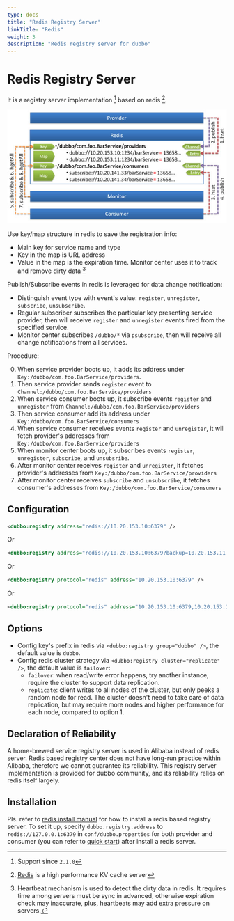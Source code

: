 ```yaml
---
type: docs
title: "Redis Registry Server"
linkTitle: "Redis"
weight: 3
description: "Redis registry server for dubbo"
---
```


# Redis Registry Server

It is a registry server implementation [^2] based on redis [^1].

![/user-guide/images/dubbo-redis-registry.jpg](/imgs/user/dubbo-redis-registry.jpg)

Use key/map structure in redis to save the registration info:

* Main key for service name and type
* Key in the map is URL address
* Value in the map is the expiration time. Monitor center uses it to track and remove dirty data [^3]

Publish/Subscribe events in redis is leveraged for data change notification:

* Distinguish event type with event's value: `register`, `unregister`, `subscribe`, `unsubscribe`.
* Regular subscriber subscribes the particular key presenting service provider, then will receive `register` and `unregister` events fired from the specified service.
* Monitor center subscribes `/dubbo/*` via `psubscribe`, then will receive all change notifications from all services.

Procedure:

0. When service provider boots up, it adds its address under `Key:/dubbo/com.foo.BarService/providers`.
1. Then service provider sends `register` event to `Channel:/dubbo/com.foo.BarService/providers`
2. When service consumer boots up, it subscribe events `register` and `unregister` from `Channel:/dubbo/com.foo.BarService/providers`
3. Then service consumer add its address under `Key:/dubbo/com.foo.BarService/consumers`
4. When service consumer receives events `register` and `unregister`, it will fetch provider's addresses from `Key:/dubbo/com.foo.BarService/providers`
5. When monitor center boots up, it subscribes events `register`, `unregister`, `subscribe`, and `unsubsribe`.
6. After monitor center receives `register` and `unregister`, it fetches provider's addresses from `Key:/dubbo/com.foo.BarService/providers`
7. After monitor center receives `subscribe` and `unsubscribe`, it fetches consumer's addresses from `Key:/dubbo/com.foo.BarService/consumers`

## Configuration

```xml
<dubbo:registry address="redis://10.20.153.10:6379" />
```

Or

```xml
<dubbo:registry address="redis://10.20.153.10:6379?backup=10.20.153.11:6379,10.20.153.12:6379" />
```

Or

```xml
<dubbo:registry protocol="redis" address="10.20.153.10:6379" />
```

Or

```xml
<dubbo:registry protocol="redis" address="10.20.153.10:6379,10.20.153.11:6379,10.20.153.12:6379" />
```

## Options

* Config key's prefix in redis via `<dubbo:registry group="dubbo" />`, the default value is `dubbo`.
* Config redis cluster strategy via `<dubbo:registry cluster="replicate" />`, the default value is `failover`:
    * `failover`: when read/write error happens, try another instance, require the cluster to support data replication.
    * `replicate`: client writes to all nodes of the cluster, but only peeks a random node for read. The cluster doesn't need to take care of data replication, but may require more nodes and higher performance for each node, compared to option 1.

## Declaration of Reliability

A home-brewed service registry server is used in Alibaba instead of redis server. Redis based registry center does not have long-run practice within Alibaba, therefore we cannot guarantee its reliability. This registry server implementation is provided for dubbo community, and its reliability relies on redis itself largely.

## Installation


Pls. refer to [redis install manual](http://dubbo.apache.org/en-us/docs/admin/install/redis.html) for how to install a redis based registry server. To set it up, specify `dubbo.registry.address` to `redis://127.0.0.1:6379` in `conf/dubbo.properties` for both provider and consumer (you can refer to [quick start](../../quick-start.md)) after install a redis server.


[^1]: [Redis](http://redis.io) is a high performance KV cache server
[^2]: Support since `2.1.0`
[^3]: Heartbeat mechanism is used to detect the dirty data in redis. It requires time among servers must be sync in advanced, otherwise expiration check may inaccurate, plus, heartbeats may add extra pressure on servers.
